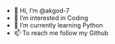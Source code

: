 - 👋 Hi, I’m @akgod-7
- 👀 I’m interested in Coding
- 🌱 I’m currently learning Python
- 📫 To reach me follow my Github
